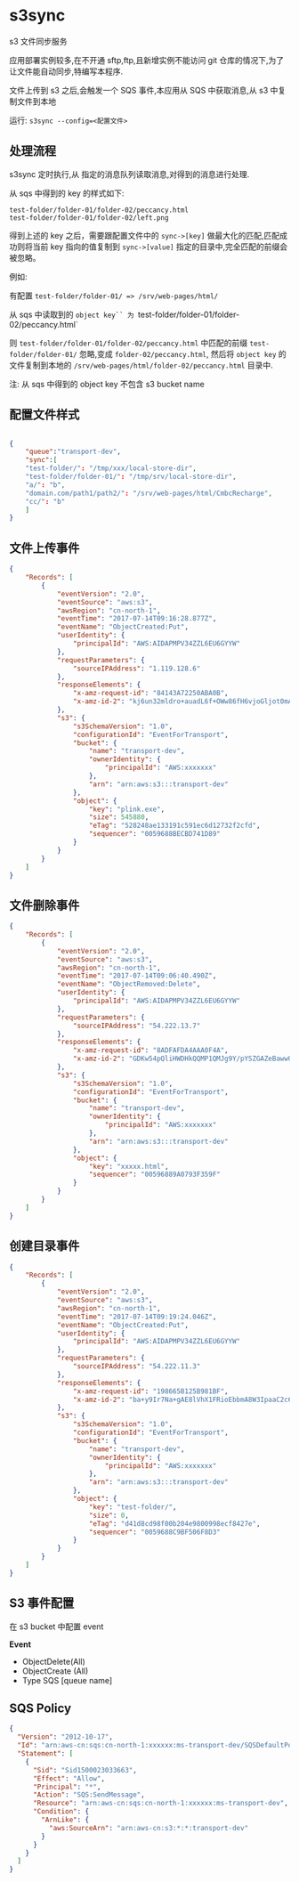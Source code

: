 # s3sync

s3 文件同步服务

应用部署实例较多,在不开通 sftp,ftp,且新增实例不能访问 git 仓库的情况下,为了让文件能自动同步,特编写本程序.

文件上传到 s3 之后,会触发一个 SQS 事件,本应用从 SQS 中获取消息,从 s3 中复制文件到本地

运行:  `s3sync --config=<配置文件>`




## 处理流程
s3sync 定时执行,从 指定的消息队列读取消息,对得到的消息进行处理.

从 sqs 中得到的 key 的样式如下:

```
test-folder/folder-01/folder-02/peccancy.html
test-folder/folder-01/folder-02/left.png
```

得到上述的 key 之后，需要跟配置文件中的 `sync->[key]` 做最大化的匹配,匹配成功则将当前 key 指向的值复制到 `sync->[value]` 指定的目录中,完全匹配的前缀会被忽略。

例如:

有配置 `test-folder/folder-01/ => /srv/web-pages/html/`

从 sqs 中读取到的 `object key`` 为 `test-folder/folder-01/folder-02/peccancy.html` 

则 `test-folder/folder-01/folder-02/peccancy.html` 中匹配的前缀 `test-folder/folder-01/` 忽略,变成 `folder-02/peccancy.html`,
然后将 `object key` 的文件复制到本地的 `/srv/web-pages/html/folder-02/peccancy.html` 目录中.

注: 从 sqs 中得到的 object key 不包含 s3 bucket name


## 配置文件样式

```json

{
	"queue":"transport-dev",
	"sync":[
    "test-folder/": "/tmp/xxx/local-store-dir",
    "test-folder/folder-01/": "/tmp/srv/local-store-dir",
    "a/": "b",
    "domain.com/path1/path2/": "/srv/web-pages/html/CmbcRecharge",
    "cc/": "b"
	]
}

```

## 文件上传事件


```json
{
    "Records": [
        {
            "eventVersion": "2.0",
            "eventSource": "aws:s3",
            "awsRegion": "cn-north-1",
            "eventTime": "2017-07-14T09:16:28.877Z",
            "eventName": "ObjectCreated:Put",
            "userIdentity": {
                "principalId": "AWS:AIDAPMPV34ZZL6EU6GYYW"
            },
            "requestParameters": {
                "sourceIPAddress": "1.119.128.6"
            },
            "responseElements": {
                "x-amz-request-id": "84143A72250ABA0B",
                "x-amz-id-2": "kj6un32mldro+auadL6f+OWw86fH6vjoGljot0mAoWV7VGu1yyJ+dBAh6mWius+H"
            },
            "s3": {
                "s3SchemaVersion": "1.0",
                "configurationId": "EventForTransport",
                "bucket": {
                    "name": "transport-dev",
                    "ownerIdentity": {
                        "principalId": "AWS:xxxxxxx"
                    },
                    "arn": "arn:aws:s3:::transport-dev"
                },
                "object": {
                    "key": "plink.exe",
                    "size": 545880,
                    "eTag": "528248ae133191c591ec6d12732f2cfd",
                    "sequencer": "0059688BECBD741D89"
                }
            }
        }
    ]
}

```


## 文件删除事件

```json
{
    "Records": [
        {
            "eventVersion": "2.0",
            "eventSource": "aws:s3",
            "awsRegion": "cn-north-1",
            "eventTime": "2017-07-14T09:06:40.490Z",
            "eventName": "ObjectRemoved:Delete",
            "userIdentity": {
                "principalId": "AWS:AIDAPMPV34ZZL6EU6GYYW"
            },
            "requestParameters": {
                "sourceIPAddress": "54.222.13.7"
            },
            "responseElements": {
                "x-amz-request-id": "8ADFAFDA4AAA0F4A",
                "x-amz-id-2": "GDKw54pQliHWDHkQQMP1QMJg9Y/pYSZGAZeBawwO2hUOTaklO9Ro6Bpzwhyxj0xNqs9ColpmFiQ="
            },
            "s3": {
                "s3SchemaVersion": "1.0",
                "configurationId": "EventForTransport",
                "bucket": {
                    "name": "transport-dev",
                    "ownerIdentity": {
                        "principalId": "AWS:xxxxxxx"
                    },
                    "arn": "arn:aws:s3:::transport-dev"
                },
                "object": {
                    "key": "xxxxx.html",
                    "sequencer": "00596889A0793F359F"
                }
            }
        }
    ]
}


```


## 创建目录事件

```json
{
    "Records": [
        {
            "eventVersion": "2.0",
            "eventSource": "aws:s3",
            "awsRegion": "cn-north-1",
            "eventTime": "2017-07-14T09:19:24.046Z",
            "eventName": "ObjectCreated:Put",
            "userIdentity": {
                "principalId": "AWS:AIDAPMPV34ZZL6EU6GYYW"
            },
            "requestParameters": {
                "sourceIPAddress": "54.222.11.3"
            },
            "responseElements": {
                "x-amz-request-id": "198665B125B981BF",
                "x-amz-id-2": "ba+y9Ir7Na+gAE8lVhX1FRioEbbmA8W3IpaaC2c6K5INJ6mBRTA+uT6JeF5JkuqMcyfqic7/V1U="
            },
            "s3": {
                "s3SchemaVersion": "1.0",
                "configurationId": "EventForTransport",
                "bucket": {
                    "name": "transport-dev",
                    "ownerIdentity": {
                        "principalId": "AWS:xxxxxxx"
                    },
                    "arn": "arn:aws:s3:::transport-dev"
                },
                "object": {
                    "key": "test-folder/",
                    "size": 0,
                    "eTag": "d41d8cd98f00b204e9800998ecf8427e",
                    "sequencer": "0059688C9BF506F8D3"
                }
            }
        }
    ]
}

````


## S3 事件配置

在 s3 bucket 中配置 event

**Event**

* ObjectDelete(All)
* ObjectCreate (All)
* Type SQS [queue name]


## SQS Policy

```json
{
  "Version": "2012-10-17",
  "Id": "arn:aws-cn:sqs:cn-north-1:xxxxxx:ms-transport-dev/SQSDefaultPolicy",
  "Statement": [
    {
      "Sid": "Sid1500023033663",
      "Effect": "Allow",
      "Principal": "*",
      "Action": "SQS:SendMessage",
      "Resource": "arn:aws-cn:sqs:cn-north-1:xxxxxx:ms-transport-dev",
      "Condition": {
        "ArnLike": {
          "aws:SourceArn": "arn:aws-cn:s3:*:*:transport-dev"
        }
      }
    }
  ]
}
```